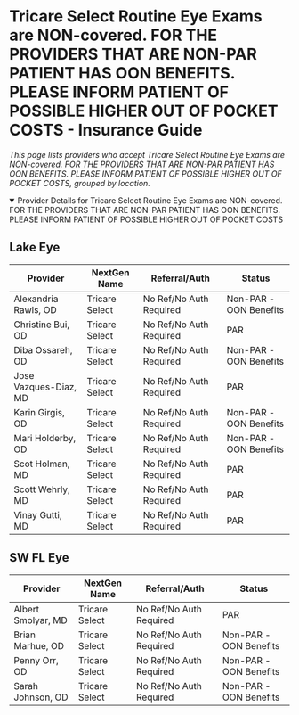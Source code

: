 # Tricare Select Routine Eye Exams are NON-covered. FOR THE PROVIDERS THAT ARE NON-PAR PATIENT HAS OON BENEFITS. PLEASE INFORM PATIENT OF POSSIBLE HIGHER OUT OF POCKET COSTS - Insurance Guide

*This page lists providers who accept Tricare Select Routine Eye Exams are NON-covered. FOR THE PROVIDERS THAT ARE NON-PAR PATIENT HAS OON BENEFITS. PLEASE INFORM PATIENT OF POSSIBLE HIGHER OUT OF POCKET COSTS, grouped by location.*

<details open><summary>Provider Details for Tricare Select Routine Eye Exams are NON-covered. FOR THE PROVIDERS THAT ARE NON-PAR PATIENT HAS OON BENEFITS. PLEASE INFORM PATIENT OF POSSIBLE HIGHER OUT OF POCKET COSTS</summary>

## Lake Eye 

| Provider | NextGen Name | Referral/Auth | Status |
|----------|-------------|--------------|--------|
| Alexandria Rawls, OD | Tricare Select | No Ref/No Auth Required | Non-PAR -OON Benefits |
| Christine Bui, OD | Tricare Select | No Ref/No Auth Required | PAR |
| Diba Ossareh, OD | Tricare Select | No Ref/No Auth Required | Non-PAR -OON Benefits |
| Jose Vazques-Diaz, MD | Tricare Select | No Ref/No Auth Required | PAR |
| Karin Girgis, OD | Tricare Select | No Ref/No Auth Required | Non-PAR -OON Benefits |
| Mari Holderby, OD | Tricare Select | No Ref/No Auth Required | Non-PAR -OON Benefits |
| Scot Holman, MD | Tricare Select | No Ref/No Auth Required | PAR |
| Scott Wehrly, MD | Tricare Select | No Ref/No Auth Required | PAR |
| Vinay Gutti, MD | Tricare Select | No Ref/No Auth Required | PAR |

## SW FL Eye

| Provider | NextGen Name | Referral/Auth | Status |
|----------|-------------|--------------|--------|
| Albert Smolyar, MD | Tricare Select | No Ref/No Auth Required | PAR |
| Brian Marhue, OD | Tricare Select | No Ref/No Auth Required | Non-PAR -OON Benefits |
| Penny Orr, OD | Tricare Select | No Ref/No Auth Required | Non-PAR -OON Benefits |
| Sarah Johnson, OD | Tricare Select | No Ref/No Auth Required | Non-PAR -OON Benefits |

</details>

